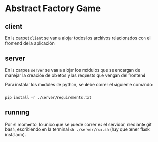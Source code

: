 # Abstract Factory Game

## client
En la carpet `client` se van a alojar todos los archivos relacionados con el frontend de la aplicación

## server
En la carpea `server` se van a alojar los módulos que se encargan de manejar la creación de objetos y las requests que vengan del frontend

Para instalar los modules de python, se debe correr el siguiente comando:  
```commandline

pip install -r ./server/requirements.txt

```
## running
Por el momento, lo unico que se puede correr es el servidor, mediante git bash, escribiendo en la terminal `sh ./server/run.sh` (hay que tener flask instalado).